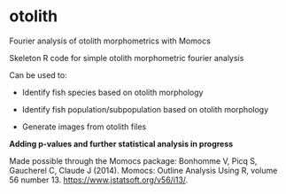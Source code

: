 # otolith
Fourier analysis of otolith morphometrics with Momocs

Skeleton R code for simple otolith morphometric fourier analysis

Can be used to:

- Identify fish species based on otolith morphology

- Identify fish population/subpopulation based on otolith morphology

- Generate images from otolith files

**Adding p-values and further statistical analysis in progress**

Made possible through the Momocs package: Bonhomme V, Picq S, Gaucherel C, Claude J (2014). Momocs: Outline Analysis Using R, volume 56 number 13. https://www.jstatsoft.org/v56/i13/. 
